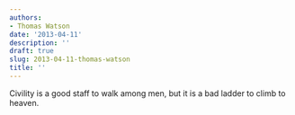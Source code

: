 ```yaml
---
authors:
- Thomas Watson
date: '2013-04-11'
description: ''
draft: true
slug: 2013-04-11-thomas-watson
title: ''
---
```

Civility is a good staff to walk among men, but it is a bad ladder to climb to heaven.



